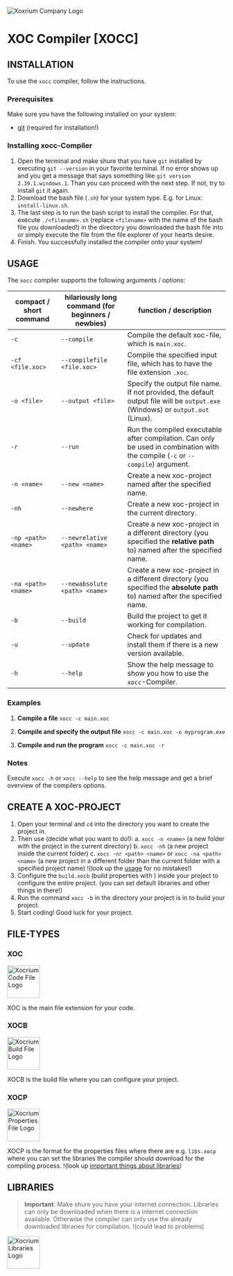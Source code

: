 <img src="https://github.com/Xocrium/xoc-assets/blob/main/logo/png/gradient/logo-company-gradient.png" alt="Xoxrium Company Logo">

# XOC Compiler [XOCC]

## INSTALLATION
To use the `xocc` compiler, follow the instructions.

### Prerequisites
Make sure you have the following installed on your system:

- [git](github.com/git-guides/install-git) (required for installation!)

### Installing xocc-Compiler
1. Open the terminal and make shure that you have `git` installed by executing `git --version` in your favorite terminal. If no error shows up and you get a message that says something like `git version 2.39.1.windows.1`. Than you can proceed with the next step. If not, try to install `git` it again.
2. Download the bash file (`.sh`) for your system type. E.g. for Linux: `install-linux.sh`.
3. The last step is to run the bash script to install the compiler. For that, execute `./<filename>.sh` (replace `<filename>` with the name of the bash file you downloaded!) in the directory you downloaded the bash file into or simply execute the file from the file explorer of your hearts desire.
4. Finish. You successfully installed the compiler onto your system!

## USAGE
The `xocc` compiler supports the following arguments / options:

| compact / short command | hilariously long command (for beginners / newbies) | function / description                                                                                                          |
|-------------------------|----------------------------------------------------|---------------------------------------------------------------------------------------------------------------------------------|
| `-c`                    | `--compile`                                        | Compile the default xoc-file, which is `main.xoc`.                                                                              |
| `-cf <file.xoc>`        | `--compilefile <file.xoc>`                         | Compile the specified input file, which has to have the file extension `.xoc`.                                                  |
| `-o <file>`             | `--output <file>`                                  | Specify the output file name. If not provided, the default output file will be `output.exe` (Windows) or `output.out` (Linux).  |
| `-r`                    | `--run`                                            | Run the compiled executable after compilation. Can only be used in combination with the compile (`-c` or `--compile`) argument. |
| `-n <name>`             | `--new <name>`                                     | Create a new xoc-project named after the specified name.                                                                        |
| `-nh`                   | `--newhere`                                        | Create a new xoc-project in the current directory.                                                                              |
| `-np <path> <name>`     | `--newrelative <path> <name>`                      | Create a new xoc-project in a different directory (you specified the **relative path** to) named after the specified name.      |
| `-na <path> <name>`     | `--newabsolute <path> <name>`                      | Create a new xoc-project in a different directory (you specified the **absolute path** to) named after the specified name.      |
| `-b`                    | `--build`                                          | Build the project to get it working for compilation.                                                                            |
| `-u`                    | `--update`                                         | Check for updates and install them if there is a new version available.                                                         |
| `-h`                    | `--help`                                           | Show the help message to show you how to use the `xocc`-Compiler.                                                               |

### Examples
1. **Compile a file**
  `xocc -c main.xoc`
   
2. **Compile and specify the output file**
  `xocc -c main.xoc -o myprogram.exe`

3. **Compile and run the program**
  `xocc -c main.xoc -r`

### Notes
  Execute `xocc -h` or `xocc --help` to see the help message and get a brief overview of the compilers options.

## CREATE A XOC-PROJECT
1. Open your terminal and `cd` into the directory you want to create the project in.
2. Then use (decide what you want to do!):
   a. `xocc -n <name>` (a new folder with the project in the current directory)
   b. `xocc -nh` (a new project inside the current folder)
   c. `xocc -nr <path> <name>` or `xocc -na <path> <name>` (a new project in a different folder than the current folder with a specified project name) !(look up the [usage](https://github.com/Xocrium/xocc#usage) for no mistakes!)
3. Configure the `build.xocb` (build properties with ) inside your project to configure the entire project. (you can set default libraries and other things in there!)
4. Run the command `xocc -b` in the directory your project is in to build your project.
5. Start coding! Good luck for your project.

## FILE-TYPES
### XOC
<img src="https://github.com/Xocrium/xoc-assets/blob/main/logo/png/gradient/logo-extension-gradient.png" alt="Xocrium Code File Logo" style="width:75px; height:75px"> 

XOC is the main file extension for your code.

### XOCB
<img src="https://github.com/Xocrium/xoc-assets/blob/main/logo/png/gradient/logo-extension-make-gradient.png" alt="Xocrium Build File Logo" style="width:75px; height:75px"> 

XOCB is the build file where you can configure your project.

### XOCP
<img src="https://github.com/Xocrium/xoc-assets/blob/main/logo/png/gradient/logo-extension-properties-gradient.png" alt="Xocrium Properties File Logo" style="width:75px; height:75px"> 

XOCP is the format for the properties files where there are e.g. `libs.xocp` where you can set the libraries the compiler should download for the compiling process. !(look up [important things about libraries](https://github.com/Xocrium/xocc#libraries))

## LIBRARIES
> **Important**: Make shure you have your internet connection. Libraries can only be downloaded when there is a internet connection available. Otherwise the compiler can only use the already downloaded libraries for compilation. !(could lead to problems)

<img src="https://github.com/Xocrium/xoc-assets/blob/main/logo/png/gradient/logo-libs-gradient.png" alt="Xocrium Libraries Logo" style="width:75px; height:75px">
